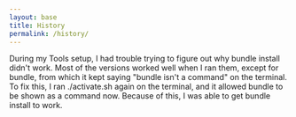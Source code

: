 ```yaml
---
layout: base
title: History
permalink: /history/
---
```

<!DOCTYPE html>
<html lang="en">
<head>
    <meta charset="UTF-8">
    <meta name="viewport" content="width=device-width, initial-scale=1.0">
    <title>Document</title>
</head>
<body>
    <p>During my Tools setup, I had trouble trying to figure out why bundle install didn't work. Most of the versions worked well when I ran them, except for bundle, from which it kept saying "bundle isn't a command" on the terminal. To fix this, I ran ./activate.sh again on the terminal, and it allowed bundle to be shown as a command now. Because of this, I was able to get bundle install to work.</p>
</body>
</html>

